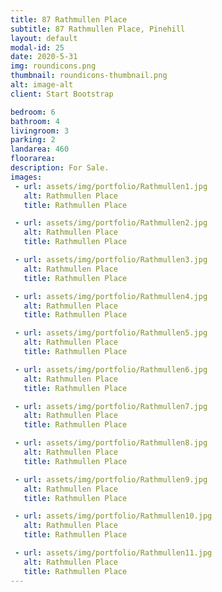 ```yaml
---
title: 87 Rathmullen Place
subtitle: 87 Rathmullen Place, Pinehill
layout: default
modal-id: 25
date: 2020-5-31
img: roundicons.png
thumbnail: roundicons-thumbnail.png
alt: image-alt
client: Start Bootstrap

bedroom: 6
bathroom: 4
livingroom: 3
parking: 2
landarea: 460
floorarea:
description: For Sale.
images:
 - url: assets/img/portfolio/Rathmullen1.jpg
   alt: Rathmullen Place
   title: Rathmullen Place

 - url: assets/img/portfolio/Rathmullen2.jpg
   alt: Rathmullen Place
   title: Rathmullen Place

 - url: assets/img/portfolio/Rathmullen3.jpg
   alt: Rathmullen Place
   title: Rathmullen Place

 - url: assets/img/portfolio/Rathmullen4.jpg
   alt: Rathmullen Place
   title: Rathmullen Place

 - url: assets/img/portfolio/Rathmullen5.jpg
   alt: Rathmullen Place
   title: Rathmullen Place

 - url: assets/img/portfolio/Rathmullen6.jpg
   alt: Rathmullen Place
   title: Rathmullen Place

 - url: assets/img/portfolio/Rathmullen7.jpg
   alt: Rathmullen Place
   title: Rathmullen Place

 - url: assets/img/portfolio/Rathmullen8.jpg
   alt: Rathmullen Place
   title: Rathmullen Place

 - url: assets/img/portfolio/Rathmullen9.jpg
   alt: Rathmullen Place
   title: Rathmullen Place

 - url: assets/img/portfolio/Rathmullen10.jpg
   alt: Rathmullen Place
   title: Rathmullen Place

 - url: assets/img/portfolio/Rathmullen11.jpg
   alt: Rathmullen Place
   title: Rathmullen Place
---
```

